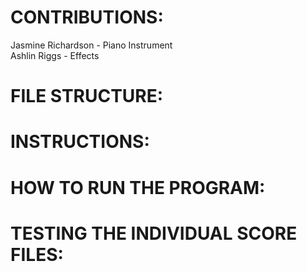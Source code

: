 # CONTRIBUTIONS:
Jasmine Richardson - Piano Instrument  
Ashlin Riggs - Effects

# FILE STRUCTURE:

# INSTRUCTIONS:

# HOW TO RUN THE PROGRAM:

# TESTING THE INDIVIDUAL SCORE FILES:
